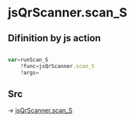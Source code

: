 # jsQrScanner.scan_S

## Difinition by js action

```js.js

var=runScan_S
	?func=jsQrScanner.scan_S
	?args=

```

## Src

-> [jsQrScanner.scan_S](https://github.com/puutaro/CommandClick/blob/master/app/src/main/java/com/puutaro/commandclick/fragment_lib/terminal_fragment/js_interface/toolbar/JsQrScanner.kt#L30)


